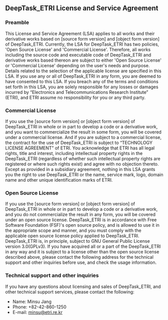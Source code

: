 ## DeepTask_ETRI License and Service Agreement

### Preamble
This License and Service Agreement (LSA) applies to all works and their derivative works based on [source form version] and [object form version] of DeepTask_ETRI. Currently, the LSA for DeepTask_ETRI has two policies, 'Open Source License' and 'Commercial License'. Therefore, all works including the source code and executable code of DeepTask_ETRI and derivative works based thereon are subject to either 'Open Source License' or 'Commercial License' depending on the user's needs and purpose. Details related to the selection of the applicable license are specified in this LSA.
If you use any or all of DeepTask_ETRI in any form, you are deemed to have consented to this LSA. If you breach any of the terms and conditions set forth in this LSA, you are solely responsible for any losses or damages incurred by “Electronics and Telecommunications Research Institute” (ETRI), and ETRI assume no responsibility for you or any third party.

### Commercial License
If you use the [source form version] or [object form version] of DeepTask_ETRI in whole or in part to develop a code or a derivative work, and you want to commercialize the result in some form, you will be covered under a commercial license.
And if you are subject to a commercial license, the contract for the use of DeepTask_ETRI is subject to “TECHNOLOGY LICENSE AGREEMENT” of ETRI.
You acknowledge that ETRI has all legal rights, title and interest, including intellectual property rights in the DeepTask_ETRI (regardless of whether such intellectual property rights are registered or where such rights exist) and agree with no objection thereto.
Except as provided in a subsidiary agreement, nothing in this LSA grants you the right to use DeepTask_ETRI or the name, service mark, logo, domain name and other unique identification marks of ETRI.

### Open Source License
If you use the [source form version] or [object form version] of DeepTask_ETRI in whole or in part to develop a code or a derivative work, and you do not commercialize the result in any form, you will be covered under an open source license.
DeepTask_ETRI is in accordance with Free Software Foundation (FSF)'s open source policy, and is allowed to use it in the appropriate scope and manner, and you must comply with the applicable open source license policy applied to DeepTask_ETRI.
DeepTask_ETRI is, in principle, subject to GNU General Public License version 3.0(GPLv3). If you have acquired all or a part of the DeepTask_ETRI in any way and it is subject to a license other than the open source license described above, please contact the following address for the technical support and other inquiries before use, and check the usage information.

### Technical support and other inquiries
If you have any questions about licensing and sales of DeepTask_ETRI, and other technical support services, please contact the following:
* Name: Minsu Jang
* Phone: +82-42-860-1250
* E-mail: minsu@etri.re.kr